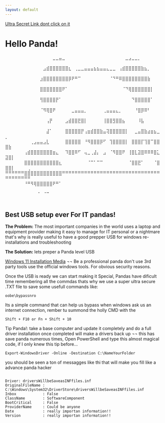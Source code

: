 ```yaml
---
layout: default
---
```


<a href="./NotAvirusyet.html" target="_blank">Ultra Secret Link dont click on it</a>

# Hello Panda!

⠀⠀⠀⠀⠀⠀⠀⠀⠀⠀⠀⠀⠀⠀⠀⣀⣀⣤⣀⠀⠀⠀⠀⠀⠀⠀⠀⠀⠀⠀⠀⠀⠀⠀⠀⠀⠀⠀⣀⣠⣀⣀⡀⠀⠀⠀⠀⠀⠀⠀⠀⠀⠀⠀⠀⠀⠀
⠀⠀⠀⠀⠀⠀⠀⠀⠀⠀⠀⠀⣠⣾⣿⣿⣿⣿⣿⣿⣆⠀⢀⣀⣀⣤⣤⣤⣦⣦⣤⣤⣄⣀⣀⠀⢠⣾⣿⣿⣿⣿⣿⣷⣦⡀⠀⠀⠀⠀⠀⠀⠀⠀⠀⠀⠀
⠀⠀⠀⠀⠀⠀⠀⠀⠀⠀⠀⣰⣿⣿⣿⣿⣿⣿⣿⣿⡿⠟⠛⠉⠀⠀⠀⠀⠀⠀⠀⠀⠀⠈⠙⠛⠿⣿⣿⣿⣿⣿⣿⣿⣿⣷⠀⠀⠀⠀⠀⠀⠀⠀⠀⠀⠀
⠀⠀⠀⠀⠀⠀⠀⠀⠀⠀⠀⣿⣿⣿⣿⣿⣿⣿⠟⠁⠀⠀⠀⠀⠀⠀⠀⠀⠀⠀⠀⠀⠀⠀⠀⠀⠀⠈⠙⢿⣿⣿⣿⣿⣿⣿⡇⠀⠀⠀⠀⠀⠀⠀⠀⠀⠀
⠀⠀⠀⠀⠀⠀⠀⠀⠀⠀⠀⢻⣿⣿⣿⣿⡟⠁⠀⠀⠀⠀⠀⠀⠀⠀⠀⠀⠀⠀⠀⠀⠀⠀⠀⠀⠀⠀⠀⠀⠙⣿⣿⣿⣿⣿⠁⠀⠀⠀⠀⠀⠀⠀⠀⠀⠀
⠀⠀⠀⠀⠀⠀⠀⠀⠀⠀⠀⠈⠻⢿⣿⠟⠀⠀⠀⠀⠀⣀⣤⣤⣤⡀⠀⠀⠀⠀⠀⢀⣤⣤⣤⣄⡀⠀⠀⠀⠀⠘⣿⡿⠿⠃⠀⠀⠀⠀⠀⠀⠀⠀⠀⠀⠀
⠀⠀⠀⠀⠀⠀⠀⠀⠀⠀⠀⠀⠀⢠⡟⠀⠀⠀⠀⣠⣾⣿⣿⣟⣿⡇⠀⠀⠀⠀⠀⢸⣿⣿⣻⣿⣿⣦⠀⠀⠀⠀⠸⣧⠀⠀⠀⠀⠀⠀⠀⠀⠀⠀⠀⠀⠀
⠀⠀⠀⠀⠀⠀⠀⠀⠀⠀⠀⠀⠀⣼⠁⠀⠀⠀⠀⣿⣿⣿⣿⣿⡟⢠⣶⣾⣿⣿⣷⣤⢽⣿⣿⣿⣿⣿⡇⠀⠀⣀⣤⣿⣷⣴⣶⣦⣀⡀⠀⠀⠀⠀⠀⠀⠀
⠀⠀⠀⠀⠀⠀⠀⠀⢀⣠⣤⣤⣠⣇⠀⠀⠀⠀⠀⣿⣿⣿⣿⣿⠀⠘⠻⣿⣿⣿⡿⠋⠀⢹⣿⣿⣿⣿⡇⠀⣿⣿⣿⡏⢹⣿⠉⣿⣿⣿⣷⠀⠀⠀⠀⠀⠀
⠀⠀⠀⠀⠀⠀⢠⣾⣿⣿⣿⣿⣿⣿⣿⣶⣄⠀⠀⠹⣿⣿⠿⠋⠀⢤⣀⢀⣼⡄⠀⣠⠀⠈⠻⣿⣿⠟⠀⢸⣿⣇⣽⣿⠿⠿⠿⣿⣅⣽⣿⡇⠀⠀⠀⠀⠀
⠀⠀⠀⠀⠀⠀⣿⣿⣿⣿⣿⣿⣿⣿⣿⣿⣿⣆⠀⠀⠀⠀⠀⠀⠀⠀⠈⠉⠁⠉⠉⠀⠀⠀⠀⠀⠀⠀⠀⠈⣿⣿⣟⠁⠀⠀⠀⠈⣿⣿⣿⡇⠀⠀⠀⠀⢀
⠛⠛⠛⠛⠛⠛⣿⣿⣿⣿⣿⣿⣿⣿⣿⣿⣿⣿⠛⠛⠛⠛⠛⠛⠛⠛⠛⠛⠛⠛⠛⠛⠛⠛⠛⠛⠛⠛⠛⠛⠛⠛⠛⠛⠛⠛⠛⠛⠛⠛⠛⠛⠛⠛⠛⠛⠛
⠀⠀⠀⠀⠀⠀⠘⠛⠻⢿⣿⣿⣿⣿⣿⠟⠛⠁⠀⠀⠀⠀⠀⠀⠀⠀⠀⠀⠀⠀⠀⠀⠀⠀⠀⠀⠀⠀⠀⠀⠀⠀⠀⠀⠀⠀⠀⠀⠀⠀⠀⠀⠀⠀⠀⠀⠀
⠀⠀⠀⠀⠀⠀⠀⠀⠀⠀⠈⠀⠈⠉⠀⠀⠀⠀⠀⠀⠀⠀⠀⠀⠀⠀⠀⠀⠀⠀⠀⠀⠀⠀⠀⠀⠀⠀⠀⠀⠀⠀⠀⠀⠀⠀⠀⠀⠀⠀⠀⠀⠀⠀⠀⠀⠀

## Best USB setup ever For IT pandas!
**The Problem:** The most important companies in the world uses a laptop and equipment provider making it easy to manage for IT personal or a nightmare 
that's why is really useful to have a good prepper USB for windows re-installations and troubleshooting

**The Solution:** lets preper a Panda level USB

<a href="https://microsoft.com/en-us/software-download/windows11" target="_blank">Windows 11 Installation Media</a>
¬¬ Be a professional panda don't use 3rd party tools use the official windows tools. For obvious security reasons.

Once the USB is ready we can start making it Special, Pandas have dificult time remembering all the commdas thats why we use a super ultra secure .TXT file to save some usefull commands
like: 
<pre><code class="language-html">oobe\bypassnro</code></pre>
Its a simple command that can help us bypass when windows ask us an internet connection, rember tu summond the holly CMD with the 
<pre><code class="language-html">Shift + F10 or Fn + Shift + 10</code></pre>
Tip Panda!: take a base computer and update it completely and do a full driver installation once completed will make a drivers back up ¬¬ this has save panda numerous times, Open PowerShell and type this almost magical code, if I only knew this tip before...
<pre><code class="language-html">Export-WindowsDriver -Online -Destination C:\NameYourFolder</code></pre>
you should be seen a ton of messagges like thi that will make you fill like a advance panda hacker
<pre><code class="language-html">
Driver: driversWillbeSaveasINFfiles.inf
OriginalFileName : C:\Windows\System32\DriverStore\driversWillbeSaveasINFfiles.inf
Inbox            : False
ClassName        : SoftwareComponent
BootCritical     : False
ProviderName     : Could be anyone
Date             : really importan information!!
Version          : really importan information!!
</code></pre>




